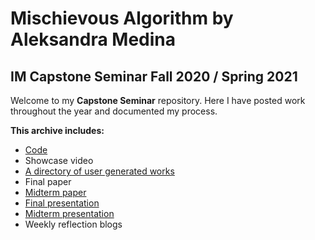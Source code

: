 # Mischievous Algorithm by Aleksandra Medina
## IM Capstone Seminar Fall 2020 / Spring 2021

Welcome to my **Capstone Seminar** repository. Here I have posted work throughout the year and 
documented my process.

<b>This archive includes:</b>
- [Code](https://github.com/aleksandramedina/Capstone-Seminar/tree/master/Code)
- Showcase video
- [A directory of user generated works](https://github.com/aleksandramedina/Capstone-Seminar/tree/master/User%20Experiences%20in%20Images)
- Final paper
- [Midterm paper](https://github.com/aleksandramedina/Capstone-Seminar/blob/master/Final%20essay.pdf)
- [Final presentation](https://drive.google.com/file/d/13XnPaBymQs86RYKgt7d_oWtucJH_aW7n/view?usp=sharing)
- [Midterm presentation](https://drive.google.com/file/d/1G-5sHaPmxv36_BUBpYBu9zGmHpBIAWCZ/view?usp=sharing)
- Weekly reflection blogs
